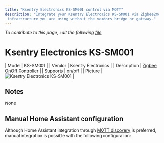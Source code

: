 ```yaml
---
title: "Ksentry Electronics KS-SM001 control via MQTT"
description: "Integrate your Ksentry Electronics KS-SM001 via Zigbee2mqtt with whatever smart home
 infrastructure you are using without the vendors bridge or gateway."
---
```


*To contribute to this page, edit the following
[file](https://github.com/Koenkk/zigbee2mqtt.io/blob/master/docs/devices/KS-SM001.md)*

# Ksentry Electronics KS-SM001

| Model | KS-SM001  |
| Vendor  | Ksentry Electronics  |
| Description | [Zigbee OnOff Controller](http://ksentry.manufacturer.globalsources.com/si/6008837134660/pdtl/ZigBee-module/1162731630/zigbee-on-off-controller-modules.htm) |
| Supports | on/off |
| Picture | ![Ksentry Electronics KS-SM001](./assets/devices/KS-SM001.jpg) |

## Notes

None

## Manual Home Assistant configuration
Although Home Assistant integration through [MQTT discovery](../integration/home_assistant) is preferred,
manual integration is possible with the following configuration:

